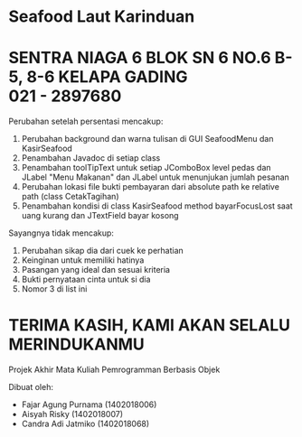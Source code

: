 # Seafood Laut Karinduan
SENTRA NIAGA 6 BLOK SN 6 NO.6 B-5, 8-6 KELAPA GADING               
021 - 2897680               
========================================
Perubahan setelah persentasi mencakup:
1. Perubahan background dan warna tulisan di GUI SeafoodMenu dan KasirSeafood
2. Penambahan Javadoc di setiap class
3. Penambahan toolTipText untuk setiap JComboBox level pedas dan JLabel "Menu Makanan" dan JLabel untuk menunjukan jumlah pesanan
4. Perubahan lokasi file bukti pembayaran dari absolute path ke relative path (class CetakTagihan)
5. Penambahan kondisi di class KasirSeafood method bayarFocusLost saat uang kurang dan JTextField bayar kosong

Sayangnya tidak mencakup:
1. Perubahan sikap dia dari cuek ke perhatian
2. Keinginan untuk memiliki hatinya
4. Pasangan yang ideal dan sesuai kriteria
5. Bukti pernyataan cinta untuk si dia
6. Nomor 3 di list ini

TERIMA KASIH, KAMI AKAN SELALU MERINDUKANMU
========================================

Projek Akhir Mata Kuliah Pemrogramman Berbasis Objek

Dibuat oleh:
- Fajar Agung Purnama (1402018006)
- Aisyah Risky (1402018007)
- Candra Adi Jatmiko (1402018068)
